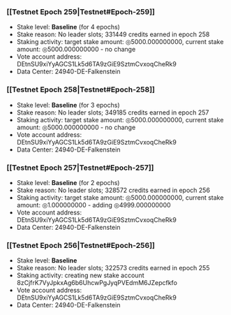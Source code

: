 ### [[Testnet Epoch 259|Testnet#Epoch-259]]
* Stake level: **Baseline** (for 4 epochs)
* Stake reason: No leader slots; 331449 credits earned in epoch 258
* Staking activity: target stake amount: ◎5000.000000000, current stake amount: ◎5000.000000000 - no change
* Vote account address: DEtnSU9xiYyAGCS1Lk5d6TA9zGiE9SztmCvxoqCheRk9
* Data Center: 24940-DE-Falkenstein
### [[Testnet Epoch 258|Testnet#Epoch-258]]
* Stake level: **Baseline** (for 3 epochs)
* Stake reason: No leader slots; 349185 credits earned in epoch 257
* Staking activity: target stake amount: ◎5000.000000000, current stake amount: ◎5000.000000000 - no change
* Vote account address: DEtnSU9xiYyAGCS1Lk5d6TA9zGiE9SztmCvxoqCheRk9
* Data Center: 24940-DE-Falkenstein
### [[Testnet Epoch 257|Testnet#Epoch-257]]
* Stake level: **Baseline** (for 2 epochs)
* Stake reason: No leader slots; 328572 credits earned in epoch 256
* Staking activity: target stake amount: ◎5000.000000000, current stake amount: ◎1.000000000 - adding ◎4999.000000000
* Vote account address: DEtnSU9xiYyAGCS1Lk5d6TA9zGiE9SztmCvxoqCheRk9
* Data Center: 24940-DE-Falkenstein
### [[Testnet Epoch 256|Testnet#Epoch-256]]
* Stake level: **Baseline**
* Stake reason: No leader slots; 322573 credits earned in epoch 255
* Staking activity: creating new stake account 8zCjfrK7VyJpkxAg6b6UhcwPgJyqPVEdmM6JZepcfkfo
* Vote account address: DEtnSU9xiYyAGCS1Lk5d6TA9zGiE9SztmCvxoqCheRk9
* Data Center: 24940-DE-Falkenstein